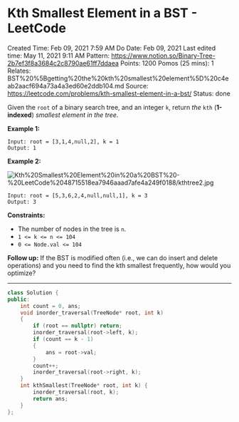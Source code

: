 # Kth Smallest Element in a BST - LeetCode

Created Time: Feb 09, 2021 7:59 AM
Do Date: Feb 09, 2021
Last edited time: May 11, 2021 9:11 AM
Pattern: https://www.notion.so/Binary-Tree-2b7ef3f8a3684c2c8790ae61ff7ddaea
Points: 1200
Pomos (25 mins): 1
Relates: BST%20%5Bgetting%20the%20kth%20smallest%20element%5D%20c4eab2aacf694a73a4a3ed60e2ddb104.md
Source: https://leetcode.com/problems/kth-smallest-element-in-a-bst/
Status: done

Given the `root` of a binary search tree, and an integer `k`, return *the* `kth` (**1-indexed**) *smallest element in the tree*.

**Example 1:**

```
Input: root = [3,1,4,null,2], k = 1
Output: 1

```

**Example 2:**

![Kth%20Smallest%20Element%20in%20a%20BST%20-%20LeetCode%2048715518ea7946aaad7afe4a249f0188/kthtree2.jpg](kthtree2.jpg)

```
Input: root = [5,3,6,2,4,null,null,1], k = 3
Output: 3

```

**Constraints:**

- The number of nodes in the tree is `n`.
- `1 <= k <= n <= 104`
- `0 <= Node.val <= 104`

**Follow up:** If the BST is modified often (i.e., we can do insert and delete operations) and you need to find the kth smallest frequently, how would you optimize?

---

```cpp
class Solution {
public:
    int count = 0, ans; 
    void inorder_traversal(TreeNode* root, int k)
    {
        if (root == nullptr) return;
        inorder_traversal(root->left, k); 
        if (count == k - 1)
        {
            ans = root->val;
        }
        count++;
        inorder_traversal(root->right, k); 
    }
    int kthSmallest(TreeNode* root, int k) {
        inorder_traversal(root, k); 
        return ans; 
    }
};
```